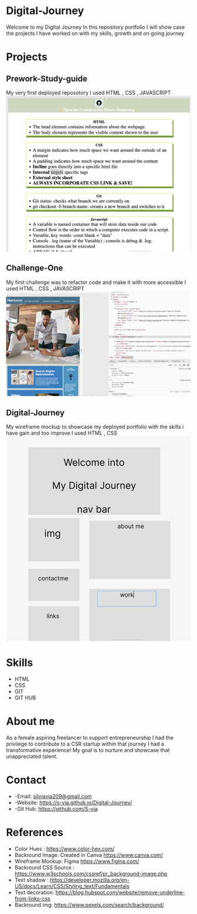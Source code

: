 # Digital-Journey
Welcome to my Digital Journey
In this repository portfolio I will show case the projects I have worked on with my skills, growth and on going journey

# Projects

## Prework-Study-guide
My very first deployed reposotory
I used HTML , CSS , JAVASCRIPT
![firstrepo](assets/pws.png)



## Challenge-One
My first challenge was to refactor code and make it with more accessible 
I used HTML , CSS , JAVASCRIPT
![challengeone](assets/C1.png)

## Digital-Journey
My wireframe mockup to showcase my deployed portfolio with the skills i have gain and too improve
I used HTML , CSS
![DigitalJourney](/assets/Wireframe.png)


# Skills
* HTML
* CSS
* GIT 
* GIT HUB

# About me 
As a female aspiring freelancer to support entrepreneurship 
I had the privilege to contribute to a CSR startup within that journey
I had a transformative experience! My goal is to nurture and showcase that unappreciated talent.

# Contact 
* -Email: silviavia209@gmail.com
* -Website: https://s-via.github.io/Digital-Journey/
* -Git Hub: https://github.com/S-via

# References
* Color Hues : https://www.color-hex.com/
* Backround Image: Created in Canva https://www.canva.com/
* Wireframe Mockup: Figma https://www.figma.com/
* Backround CSS Source : https://www.w3schools.com/cssref/pr_background-image.php
* Text shadow : https://developer.mozilla.org/en-US/docs/Learn/CSS/Styling_text/Fundamentals
* Text decoration: https://blog.hubspot.com/website/remove-underline-from-links-css
* Backround img: https://www.pexels.com/search/background/




